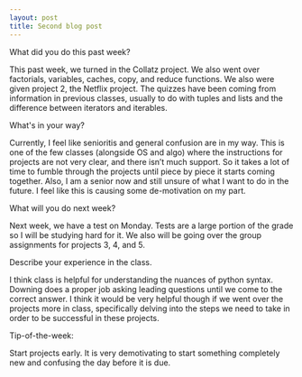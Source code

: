 ```yaml
---
layout: post
title: Second blog post
---
```



What did you do this past week?

This past week, we turned in the Collatz project. We also went over factorials, variables, caches, copy, and reduce functions. We also were given project 2, the Netflix project. The quizzes have been coming from information in previous classes, usually to do with tuples and lists and the difference between iterators and iterables.

What's in your way?

Currently, I feel like senioritis and general confusion are in my way. This is one of the few classes (alongside OS and algo) where the instructions for projects are not very clear, and there isn’t much support. So it takes a lot of time to fumble through the projects until piece by piece it starts coming together. Also, I am a senior now and still unsure of what I want to do in the future. I feel like this is causing some de-motivation on my part.

What will you do next week?

Next week, we have a test on Monday. Tests are a large portion of the grade so I will be studying hard for it. We also will be going over the group assignments for projects 3, 4, and 5.

Describe your experience in the class.

I think class is helpful for understanding the nuances of python syntax. Downing does a proper job asking leading questions until we come to the correct answer. I think it would be very helpful though if we went over the projects more in class, specifically delving into the steps we need to take in order to be successful in these projects.

Tip-of-the-week:

Start projects early. It is very demotivating to start something completely new and confusing the day before it is due.
